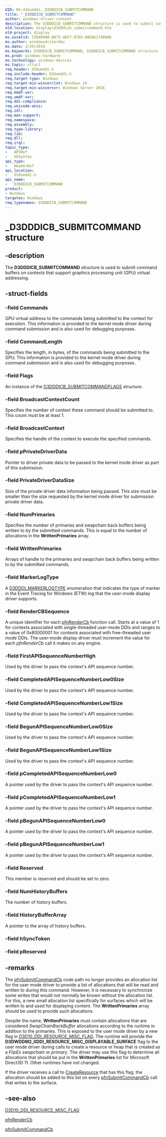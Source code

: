 ```yaml
---
UID: NS:d3dumddi._D3DDDICB_SUBMITCOMMAND
title: "_D3DDDICB_SUBMITCOMMAND"
author: windows-driver-content
description: The D3DDDICB_SUBMITCOMMAND structure is used to submit command buffers on contexts that support graphics processing unit (GPU) virtual addressing.
old-location: display\d3dddicb_submitcommand.htm
old-project: display
ms.assetid: 53D4890A-D075-4DF7-97E6-A8E8A174866B
ms.author: windowsdriverdev
ms.date: 3/29/2018
ms.keywords: D3DDDICB_SUBMITCOMMAND, D3DDDICB_SUBMITCOMMAND structure [Display Devices], _D3DDDICB_SUBMITCOMMAND, d3dumddi/D3DDDICB_SUBMITCOMMAND, display.d3dddicb_submitcommand
ms.prod: windows-hardware
ms.technology: windows-devices
ms.topic: struct
req.header: d3dumddi.h
req.include-header: D3dumddi.h
req.target-type: Windows
req.target-min-winverclnt: Windows 10
req.target-min-winversvr: Windows Server 2016
req.kmdf-ver: 
req.umdf-ver: 
req.ddi-compliance: 
req.unicode-ansi: 
req.idl: 
req.max-support: 
req.namespace: 
req.assembly: 
req.type-library: 
req.lib: 
req.dll: 
req.irql: 
topic_type:
-	APIRef
-	kbSyntax
api_type:
-	HeaderDef
api_location:
-	d3dumddi.h
api_name:
-	D3DDDICB_SUBMITCOMMAND
product:
- Windows
targetos: Windows
req.typenames: D3DDDICB_SUBMITCOMMAND
---
```


# _D3DDDICB_SUBMITCOMMAND structure


## -description


The <b>D3DDDICB_SUBMITCOMMAND</b> structure is used to submit command buffers on contexts that support graphics processing unit (GPU) virtual addressing.


## -struct-fields




### -field Commands

GPU virtual address to the commands being submitted to the context for execution. This information is provided to the kernel mode driver during command submission and is also used for debugging purposes.


### -field CommandLength

Specifies the length, in bytes, of the commands being submitted to the GPU. This information is provided to the kernel  mode driver during command submission and is also used for debugging purposes.


### -field Flags

An instance of the <a href="https://msdn.microsoft.com/library/windows/hardware/dn914420">D3DDDICB_SUBMITCOMMANDFLAGS</a> structure.


### -field BroadcastContextCount

Specifies the number of context these command should be submitted to. This count must be at least 1.


### -field BroadcastContext

Specifies the handle of the context to execute the specified commands.


### -field pPrivateDriverData

Pointer to driver private data to be passed to the kernel mode driver as part of this submission.


### -field PrivateDriverDataSize

Size of the private driver data information being passed. This size must be smaller than the size requested by the kernel mode driver for submission private driver data.


### -field NumPrimaries

Specifies the number of primaries and swapchain back buffers being written to by the submitted commands. This is equal to the number of allocations in the <b>WrittenPrimaries</b> array.


### -field WrittenPrimaries

Arrays of handle to the primaries and swapchain back buffers being written to by the submitted commands.


### -field MarkerLogType

A <a href="https://msdn.microsoft.com/library/windows/hardware/dn535966">D3DDDI_MARKERLOGTYPE</a> enumeration that indicates the type of marker in the Event Tracing for Windows (ETW) log that the user-mode display driver supports.


### -field RenderCBSequence

A unique identifier for each <a href="https://msdn.microsoft.com/f242162e-6237-469c-b178-5a51dcf69e32">pfnRenderCb</a> function call. Starts at a value of 1 for contexts associated with single-threaded user-mode DDIs and ranges to a value of 0x80000001 for contexts associated with free-threaded user mode DDIs. The user-mode display driver must increment the value for each <i>pfnRenderCb</i> call it makes on any engine.


### -field FirstAPISequenceNumberHigh

Used by the driver to pass the context's API sequence number.


### -field CompletedAPISequenceNumberLow0Size

Used by the driver to pass the context's API sequence number.


### -field CompletedAPISequenceNumberLow1Size

Used by the driver to pass the context's API sequence number.


### -field BegunAPISequenceNumberLow0Size

Used by the driver to pass the context's API sequence number.


### -field BegunAPISequenceNumberLow1Size

Used by the driver to pass the context's API sequence number.


### -field pCompletedAPISequenceNumberLow0

A pointer used by the driver to pass the context's API sequence number.


### -field pCompletedAPISequenceNumberLow1

A pointer used by the driver to pass the context's API sequence number.


### -field pBegunAPISequenceNumberLow0

A pointer used by the driver to pass the context's API sequence number.


### -field pBegunAPISequenceNumberLow1

A pointer used by the driver to pass the context's API sequence number.


### -field Reserved

This member is reserved and should be set to zero.


### -field NumHistoryBuffers

The number of history buffers.


### -field HistoryBufferArray

A pointer to the array of history buffers.


### -field hSyncToken

 


### -field pReserved

 




## -remarks



The <a href="https://msdn.microsoft.com/60300845-9050-4D0A-83D1-76A45EA823C1">pfnSubmitCommandCb</a> code path no longer provides an allocation list for the user mode driver to provide a list of allocations that will be read and written to during this command. However, it is necessary to synchronize some writes that would not normally be known without the allocation list. For this, a new small allocation list specifically for surfaces which will be written to and used for displaying content. The <b>WrittenPrimaries</b> array should be used to provide such allocations.


Despite the name, <b>WrittenPrimaries</b> must contain allocations that are considered <i>SwapChainBackBuffer</i> allocations according to the runtime in addition to the primaries. This is exposed to the user mode driver by a new flag in <a href="https://msdn.microsoft.com/library/windows/hardware/ff542004">D3D10_DDI_RESOURCE_MISC_FLAG</a>. The runtime will provide the <b>D3DWDDM2_0DDI_RESOURCE_MISC_DISPLAYABLE_SURFACE</b> flag to the user mode driver during calls to create a resource or heap that is created as a <i>FlipEx swapchain</i> or <i>primary</i>. The driver may use this flag to determine all allocations that should be put in the <b>WrittenPrimaries</b> list for Microsoft Direct3D 11. Other runtimes have not changed.


If the driver receives a call to <a href="https://msdn.microsoft.com/5b74c989-1a62-4415-a19a-dd0ba2fcff83">CreateResource</a> that has this flag, the allocation should be added to this list on every <a href="https://msdn.microsoft.com/60300845-9050-4D0A-83D1-76A45EA823C1">pfnSubmitCommandCb</a> call that writes to the surface.




## -see-also




<a href="https://msdn.microsoft.com/library/windows/hardware/ff542004">D3D10_DDI_RESOURCE_MISC_FLAG</a>



<a href="https://msdn.microsoft.com/f242162e-6237-469c-b178-5a51dcf69e32">pfnRenderCb</a>



<a href="https://msdn.microsoft.com/60300845-9050-4D0A-83D1-76A45EA823C1">pfnSubmitCommandCb</a>
 

 

